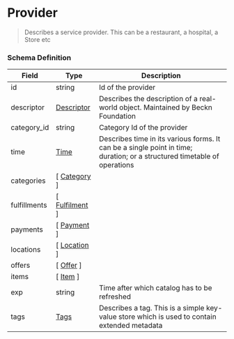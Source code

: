 Provider
===
>Describes a service provider. This can be a restaurant, a hospital, a Store etc

### Schema Definition

|**Field**|**Type**|**Description**|
|---------|--------|---------------|
|id|string|Id of the provider
|descriptor|[Descriptor](/Core/Latest/02_Schemas/descriptor)|Describes the description of a real-world object. Maintained by Beckn Foundation
|category_id|string|Category Id of the provider
|time|[Time](/Core/Latest/02_Schemas/time)|Describes time in its various forms. It can be a single point in time; duration; or a structured timetable of operations
|categories|[ [Category](/Core/Latest/02_Schemas/category) ]|
|fulfillments|[ [Fulfilment](/Core/Latest/02_Schemas/fulfilment) ]|
|payments|[ [Payment](/Core/Latest/02_Schemas/payment) ]|
|locations|[ [Location](/Core/Latest/02_Schemas/location) ]|
|offers|[ [Offer](/Core/Latest/02_Schemas/offer) ]|
|items|[ [Item](/Core/Latest/02_Schemas/item) ]|
|exp|string|Time after which catalog has to be refreshed
|tags|[Tags](/Core/Latest/02_Schemas/tags)|Describes a tag. This is a simple key-value store which is used to contain extended metadata
